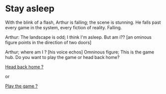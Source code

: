 # Stay asleep

With the blink of a flash, Arthur is falling; the scene is stunning. He falls past every game in the system, every fiction of reality. Falling.

Arthur: The landscape is odd; I think I'm asleep. But am i?? [an ominous figure points in the direction of two doors]

Arthur; where am I ?
[his voice echos]
Omninous figure; This is the game hub.
Do you want to play the game or head back home?

[Head back home ?](Go-home.md)

or

[Play the game ?](Play-animals.md)






